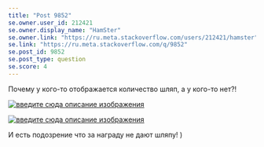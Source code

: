 ```yaml
---
title: "Post 9852"
se.owner.user_id: 212421
se.owner.display_name: "HamSter"
se.owner.link: "https://ru.meta.stackoverflow.com/users/212421/hamster"
se.link: "https://ru.meta.stackoverflow.com/q/9852"
se.post_id: 9852
se.post_type: question
se.score: 4
---
```

<p>Почему у кого-то отображается количество шляп, а у кого-то нет?!</p>

<p><a href="https://i.stack.imgur.com/hwMja.png" rel="nofollow noreferrer"><img src="https://i.stack.imgur.com/hwMja.png" alt="введите сюда описание изображения"></a></p>

<p><a href="https://i.stack.imgur.com/8wwbF.png" rel="nofollow noreferrer"><img src="https://i.stack.imgur.com/8wwbF.png" alt="введите сюда описание изображения"></a></p>

<p>И есть подозрение что за награду не дают шляпу! )</p>
